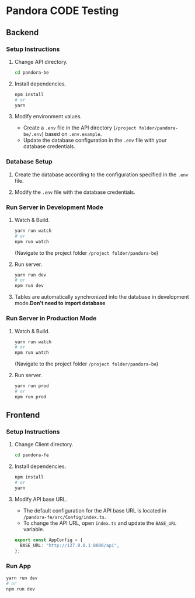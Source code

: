 # Pandora CODE Testing

## Backend

### Setup Instructions

1. Change API directory.
    ```bash
    cd pandora-be
    ```

2. Install dependencies.
    ```bash
    npm install
    # or
    yarn
    ```

3. Modify environment values.
    - Create a `.env` file in the API directory (`/project folder/pandora-be/.env`) based on `.env.example`.
    - Update the database configuration in the `.env` file with your database credentials.

### Database Setup

1. Create the database according to the configuration specified in the `.env` file.

2. Modify the `.env` file with the database credentials.

### Run Server in Development Mode

1. Watch & Build.
    ```bash
    yarn run watch
    # or
    npm run watch
    ```
    (Navigate to the project folder `/project folder/pandora-be`)

2. Run server.
    ```bash
    yarn run dev
    # or
    npm run dev
    ```

3. Tables are automatically synchronized into the database in development mode.**Don't need to import  database**

### Run Server in Production Mode

1. Watch & Build.
    ```bash
    yarn run watch
    # or
    npm run watch
    ```
    (Navigate to the project folder `/project folder/pandora-be`)

2. Run server.
    ```bash
    yarn run prod
    # or
    npm run prod
    ```

## Frontend

### Setup Instructions

1. Change Client directory.
    ```bash
    cd pandora-fe
    ```

2. Install dependencies.
    ```bash
    npm install
    # or
    yarn
    ```

3. Modify API base URL.
    - The default configuration for the API base URL is located in `/pandora-fe/src/Config/index.ts`.
    - To change the API URL, open `index.ts` and update the `BASE_URL` variable.
    ```typescript
    export const AppConfig = {
      BASE_URL: "http://127.0.0.1:8000/api",
    };
    ```

### Run App

```bash
yarn run dev
# or
npm run dev
